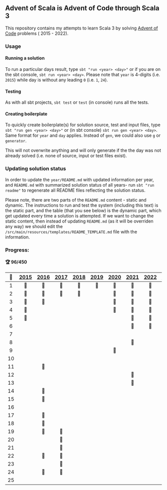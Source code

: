 ## Advent of Scala is Advent of Code through Scala 3

This repository contains my attempts to learn Scala 3 by solving [Advent of Code](http://adventofcode.com) problems (
2015 - 2022).

### Usage

#### Running a solution

To run a particular days result, type `sbt "run <year> <day>"` or if you are on the sbt console, `sbt run <year> <day>`.
Please note that `year` is 4-digits (i.e. `2015`) while day is without any leading `0` (i.e. `1`, `24`).

#### Testing

As with all sbt projects, `sbt test` or `test` (in console) runs all the tests.

#### Creating boilerplate

To quickly create boilerplate(s) for solution source, test and input files, type `sbt "run gen <year> <day>"` or (in sbt
console) `sbt run gen <year> <day>`. Same format for `year` and `day` applies. Instead of `gen`, we could also use `g`
or `generator`.

This will not overwrite anything and will only generate if the the day was not already solved (i.e. none of source,
input or test files exist).

### Updating solution status

In order to update the `year/README.md` with updated information per year, and `README.md` with summarized solution
status of all years- run `sbt "run readme"` to regenerate all README files reflecting the solution status.

Please note, there are two parts of the `README.md` content - static and dynamic. The instructions to run and test the
system (including this text) is the static part, and the table (that you see below) is the dynamic part, which get
updated every time a solution is attempted. If we want to change the static content, then instead of updating
`README.md` (as it will be overriden any way) we should edit the `/src/main/resources/templates/README_TEMPLATE.md` file
with the information.

### Progress:

#### :trophy: 96/450

|:calendar:|[2015](/src/main/scala/advent_of_scala/year_2015)|[2016](/src/main/scala/advent_of_scala/year_2016)|[2017](/src/main/scala/advent_of_scala/year_2017)|[2018](/src/main/scala/advent_of_scala/year_2018)|[2019](/src/main/scala/advent_of_scala/year_2019)|[2020](/src/main/scala/advent_of_scala/year_2020)|[2021](/src/main/scala/advent_of_scala/year_2021)|[2022](/src/main/scala/advent_of_scala/year_2022)|[2023](/src/main/scala/advent_of_scala/year_2023)|
|:-:| :---: | :---: | :---: | :---: | :---: | :---: | :---: | :---: | :---: |
|1|:1st_place_medal:|:1st_place_medal:|:1st_place_medal:|:1st_place_medal:|:1st_place_medal:|:1st_place_medal:|:1st_place_medal:|:1st_place_medal:|:1st_place_medal:|
|2|:1st_place_medal:|:1st_place_medal:|:1st_place_medal:|:1st_place_medal:||:1st_place_medal:|:1st_place_medal:|:1st_place_medal:||
|3|:1st_place_medal:|:1st_place_medal:||||:1st_place_medal:|:1st_place_medal:|:1st_place_medal:||
|4|:1st_place_medal:|||||:1st_place_medal:|:1st_place_medal:|:1st_place_medal:||
|5|:1st_place_medal:||||||:1st_place_medal:|:1st_place_medal:||
|6|||||||:1st_place_medal:|:1st_place_medal:||
|7||||||||||
|8|||||||:1st_place_medal:|||
|9||||||:1st_place_medal:||||
|10||||||||||
|11||:1st_place_medal:||||||||
|12|||||||:1st_place_medal:|||
|13|||||||:1st_place_medal:|||
|14||:1st_place_medal:||||||||
|15||:1st_place_medal:||||||||
|16||||||||||
|17||:1st_place_medal:||||||||
|18||:1st_place_medal:||||||||
|19||:1st_place_medal:|:1st_place_medal:|||||||
|20|||:1st_place_medal:|||||||
|21|||:1st_place_medal:|||||||
|22||:1st_place_medal:|:1st_place_medal:|||||||
|23|||:1st_place_medal:|||||||
|24||:1st_place_medal:|:1st_place_medal:|||||||
|25||||||||||
